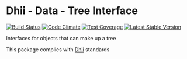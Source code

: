 # Dhii - Data - Tree Interface

[![Build Status](https://travis-ci.org/Dhii/data-tree-interface.svg?branch=master)](https://travis-ci.org/Dhii/data-tree-interface)
[![Code Climate](https://codeclimate.com/github/Dhii/data-tree-interface/badges/gpa.svg)](https://codeclimate.com/github/Dhii/data-tree-interface)
[![Test Coverage](https://codeclimate.com/github/Dhii/data-tree-interface/badges/coverage.svg)](https://codeclimate.com/github/Dhii/data-tree-interface/coverage)
[![Latest Stable Version](https://poser.pugx.org/Dhii/data-tree-interface/version)](https://packagist.org/packages/Dhii/data-tree-interface)

Interfaces for objects that can make up a tree

This package complies with [Dhii] standards

[Dhii]: https://github.com/Dhii/dhii

